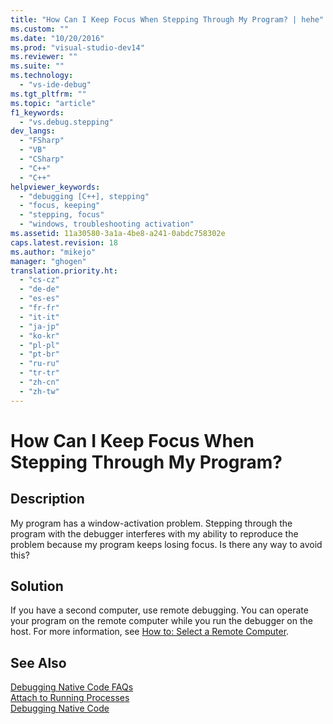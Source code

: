 ```yaml
---
title: "How Can I Keep Focus When Stepping Through My Program? | hehe"
ms.custom: ""
ms.date: "10/20/2016"
ms.prod: "visual-studio-dev14"
ms.reviewer: ""
ms.suite: ""
ms.technology: 
  - "vs-ide-debug"
ms.tgt_pltfrm: ""
ms.topic: "article"
f1_keywords: 
  - "vs.debug.stepping"
dev_langs: 
  - "FSharp"
  - "VB"
  - "CSharp"
  - "C++"
  - "C++"
helpviewer_keywords: 
  - "debugging [C++], stepping"
  - "focus, keeping"
  - "stepping, focus"
  - "windows, troubleshooting activation"
ms.assetid: 11a30580-3a1a-4be8-a241-0abdc758302e
caps.latest.revision: 18
ms.author: "mikejo"
manager: "ghogen"
translation.priority.ht: 
  - "cs-cz"
  - "de-de"
  - "es-es"
  - "fr-fr"
  - "it-it"
  - "ja-jp"
  - "ko-kr"
  - "pl-pl"
  - "pt-br"
  - "ru-ru"
  - "tr-tr"
  - "zh-cn"
  - "zh-tw"
---
```

# How Can I Keep Focus When Stepping Through My Program?
## Description  
 My program has a window-activation problem. Stepping through the program with the debugger interferes with my ability to reproduce the problem because my program keeps losing focus. Is there any way to avoid this?  
  
## Solution  
 If you have a second computer, use remote debugging. You can operate your program on the remote computer while you run the debugger on the host. For more information, see [How to: Select a Remote Computer](http://msdn.microsoft.com/en-us/4332ba8e-2f0b-4f62-b96a-e762b9f3c3ba).  
  
## See Also  
 [Debugging Native Code FAQs](../debugger/debugging-native-code-faqs.md)   
 [Attach to Running Processes](../debugger/attach-to-running-processes-with-the-visual-studio-debugger.md)   
 [Debugging Native Code](../debugger/debugging-native-code.md)